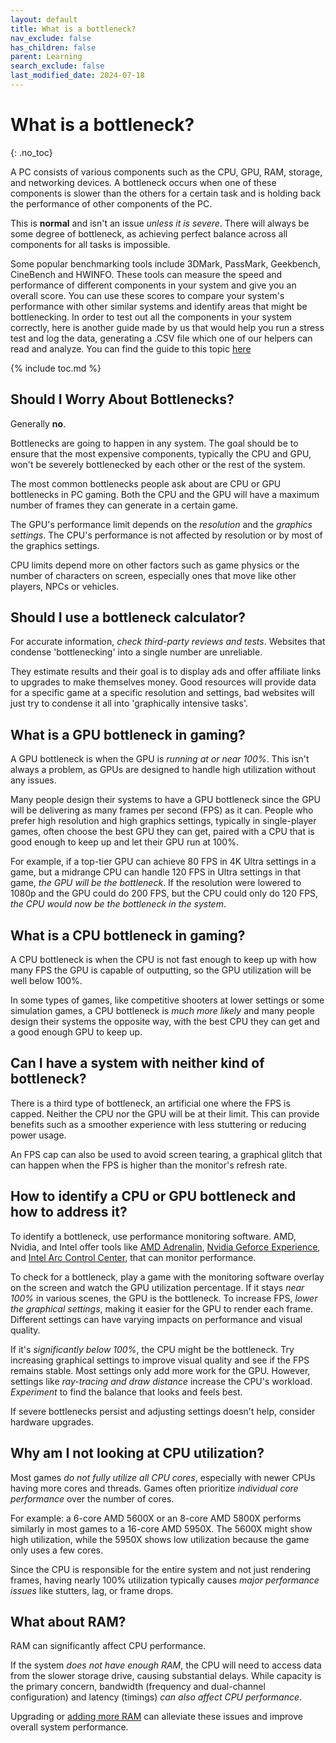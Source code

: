 ```yaml
---
layout: default
title: What is a bottleneck?
nav_exclude: false
has_children: false
parent: Learning
search_exclude: false
last_modified_date: 2024-07-18
---
```


# What is a bottleneck?
{: .no_toc}

A PC consists of various components such as the CPU, GPU, RAM, storage, and networking devices. A bottleneck occurs when one of these components is slower than the others for a certain task and is holding back the performance of other components of the PC.

This is **normal** and isn't an issue *unless it is severe*. There will always be some degree of bottleneck, as achieving perfect balance across all components for all tasks is impossible.

Some popular benchmarking tools include 3DMark, PassMark, Geekbench, CineBench and HWINFO. These tools can measure the speed and performance of different components in your system and give you an overall score. You can use these scores to compare your system's performance with other similar systems and identify areas that might be bottlenecking. In order to test out all the components in your system correctly, here is another guide made by us that would help you run a stress test and log the data, generating a .CSV file which one of our helpers can read and analyze. You can find the guide to this topic [here](https://rtech.support/docs/guides/hwinfo.html)

{% include toc.md %}

## Should I Worry About Bottlenecks?

Generally **no**.

Bottlenecks are going to happen in any system. The goal should be to ensure that the most expensive components, typically the CPU and GPU, won't be severely bottlenecked by each other or the rest of the system. 

The most common bottlenecks people ask about are CPU or GPU bottlenecks in PC gaming. Both the CPU and the GPU will have a maximum number of frames they can generate in a certain game.

The GPU's performance limit depends on the *resolution* and the *graphics settings*. The CPU's performance is not affected by resolution or by most of the graphics settings.

CPU limits depend more on other factors such as game physics or the number of characters on screen, especially ones that move like other players, NPCs or vehicles.

## Should I use a bottleneck calculator?

For accurate information, *check third-party reviews and tests*. Websites that condense 'bottlenecking' into a single number are unreliable.

They estimate results and their goal is to display ads and offer affiliate links to upgrades to make themselves money. Good resources will provide data for a specific game at a specific resolution and settings, bad websites will just try to condense it all into 'graphically intensive tasks'.

## What is a GPU bottleneck in gaming?

A GPU bottleneck is when the GPU is *running at or near 100%*. This isn't always a problem, as GPUs are designed to handle high utilization without any issues.

Many people design their systems to have a GPU bottleneck since the GPU will be delivering as many frames per second (FPS) as it can. People who prefer high resolution and high graphics settings, typically in single-player games, often choose the best GPU they can get, paired with a CPU that is good enough to keep up and let their GPU run at 100%. 

For example, if a top-tier GPU can achieve 80 FPS in 4K Ultra settings in a game, but a midrange CPU can handle 120 FPS in Ultra settings in that game, *the GPU will be the bottleneck*. If the resolution were lowered to 1080p and the GPU could do 200 FPS, but the CPU could only do 120 FPS, *the CPU would now be the bottleneck in the system*.

## What is a CPU bottleneck in gaming?

A CPU bottleneck is when the CPU is not fast enough to keep up with how many FPS the GPU is capable of outputting, so the GPU utilization will be well below 100%.

In some types of games, like competitive shooters at lower settings or some simulation games, a CPU bottleneck is *much more likely* and many people design their systems the opposite way, with the best CPU they can get and a good enough GPU to keep up. 

## Can I have a system with neither kind of bottleneck?

There is a third type of bottleneck, an artificial one where the FPS is capped. Neither the CPU nor the GPU will be at their limit. This can provide benefits such as a smoother experience with less stuttering or reducing power usage.

An FPS cap can also be used to avoid screen tearing, a graphical glitch that can happen when the FPS is higher than the monitor's refresh rate.

## How to identify a CPU or GPU bottleneck and how to address it?

To identify a bottleneck, use performance monitoring software. AMD, Nvidia, and Intel offer tools like [AMD Adrenalin](https://www.amd.com/en/products/software/adrenalin.html), [Nvidia Geforce Experience](https://www.nvidia.com/en-us/geforce/geforce-experience/), and [Intel Arc Control Center](https://www.intel.com/content/www/us/en/products/docs/discrete-gpus/arc/software/arc-control.html), that can monitor performance.

To check for a bottleneck, play a game with the monitoring software overlay on the screen and watch the GPU utilization percentage. If it stays *near 100%* in various scenes, the GPU is the bottleneck. To increase FPS, *lower the graphical settings*, making it easier for the GPU to render each frame. Different settings can have varying impacts on performance and visual quality.

If it's *significantly below 100%*, the CPU might be the bottleneck. Try increasing graphical settings to improve visual quality and see if the FPS remains stable. Most settings only add more work for the GPU. However, settings like *ray-tracing and draw distance* increase the CPU's workload. *Experiment* to find the balance that looks and feels best.

If severe bottlenecks persist and adjusting settings doesn't help, consider hardware upgrades.

## Why am I not looking at CPU utilization?

Most games *do not fully utilize all CPU cores*, especially with newer CPUs having more cores and threads. Games often prioritize *individual core performance* over the number of cores.

For example: a 6-core AMD 5600X or an 8-core AMD 5800X performs similarly in most games to a 16-core AMD 5950X. The 5600X might show high utilization, while the 5950X shows low utilization because the game only uses a few cores.

Since the CPU is responsible for the entire system and not just rendering frames, having nearly 100% utilization typically causes *major performance issues* like stutters, lag, or frame drops.

## What about RAM?

RAM can significantly affect CPU performance.

If the system *does not have enough RAM*, the CPU will need to access data from the slower storage drive, causing substantial delays. While capacity is the primary concern, bandwidth (frequency and dual-channel configuration) and latency (timings) *can also affect CPU performance*.

Upgrading or [adding more RAM](/docs/guides/how-to-know-if-you-need-more-ram) can alleviate these issues and improve overall system performance.
